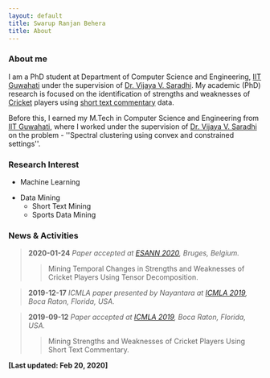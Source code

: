 ```yaml
---
layout: default
title: Swarup Ranjan Behera
title: About
---
```


<p><h3>About me</h3></p>

I am a PhD student at Department of Computer Science and Engineering, [IIT Guwahati](https://www.iitg.ac.in/) under the supervision of [Dr. Vijaya V. Saradhi](https://www.iitg.ac.in/saradhi/personal.html). My academic (PhD) research is focused on the identification of strengths and weaknesses of [Cricket](https://en.wikipedia.org/wiki/Cricket) players using [short text commentary](https://www.espncricinfo.com/story/_/id/21842785/siddhartha-vaidyanathan-online-cricket-text-commentary-pioneer-robert-elz) data. 

Before this, I earned my M.Tech in Computer Science and Engineering from [IIT Guwahati](https://www.iitg.ac.in/), where I worked under the supervision of [Dr. Vijaya V. Saradhi](https://www.iitg.ac.in/saradhi/personal.html) on the problem - ''Spectral clustering using convex and constrained settings''.

<p><h3>Research Interest</h3></p>

* Machine Learning
+ Data Mining
  - Short Text Mining
  - Sports Data Mining

<p><h3>News & Activities</h3></p>

> **2020-01-24** *Paper accepted at [ESANN 2020](https://www.esann.org/), Bruges, Belgium.*
  >> Mining Temporal Changes in Strengths and Weaknesses of Cricket Players Using Tensor Decomposition.
  
> **2019-12-17** *ICMLA paper presented by Nayantara at [ICMLA 2019](https://www.icmla-conference.org), Boca Raton, Florida, USA.*
  
> **2019-09-12** *Paper accepted at [ICMLA 2019](https://www.icmla-conference.org), Boca Raton, Florida, USA.*
  >> Mining Strengths and Weaknesses of Cricket Players Using Short Text Commentary.


**[Last updated: Feb 20, 2020]**
